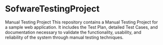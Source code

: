 # SofwareTestingProject
Manual Testing Project This repository contains a Manual Testing Project for a sample web application. It includes the Test Plan, detailed Test Cases, and documentation necessary to validate the functionality, usability, and reliability of the system through manual testing techniques.

